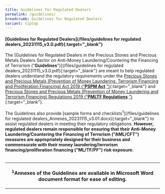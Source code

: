 ```yaml
---
title: Guidelines for Regulated Dealers
permalink: /guidelines/
breadcrumb: Guidelines for Regulated Dealers
variant: tiptap
---
```

<h4>[Guidelines for Regulated Dealers](/files/guidelines for regulated dealers_20231115_v3.0.pdf){:target="_blank"}</h4>
<p>The [Guidelines for Regulated Dealers in the Precious Stones and Precious
Metals Dealers Sector on Anti-Money Laundering/Countering the Financing
of Terrorism ("<strong>Guidelines</strong>")](/files/guidelines for regulated
dealers_20231115_v3.0.pdf){:target="_blank"} are meant to help regulated
dealers understand the regulatory requirements under the <a href="https://sso.agc.gov.sg/Act/PSPMPMLTFA2019" rel="noopener noreferrer nofollow" target="_blank">Precious Stones and Precious Metals (Prevention of Money Laundering, Terrorism Financing and Proliferation Financing) Act 2019 (“</a><strong><a href="https://sso.agc.gov.sg/Act/PSPMPMLTFA2019" rel="noopener noreferrer nofollow" target="_blank">PSPM Act</a></strong>
<a href="https://sso.agc.gov.sg/Act/PSPMPMLTFA2019" rel="noopener noreferrer nofollow" target="_blank">”)</a>{:target="_blank"} and <a href="https://sso.agc.gov.sg/SL/PSPMPMLTFA2019-S306-2019?DocDate=20190408" rel="noopener noreferrer nofollow" target="_blank">Precious Stones and Precious Metals (Prevention of Money Laundering and Terrorism Financing) Regulations 2019 (“</a><strong><a href="https://sso.agc.gov.sg/SL/PSPMPMLTFA2019-S306-2019?DocDate=20190408" rel="noopener noreferrer nofollow" target="_blank">PMLTF Regulations</a></strong>
<a href="https://sso.agc.gov.sg/SL/PSPMPMLTFA2019-S306-2019?DocDate=20190408" rel="noopener noreferrer nofollow" target="_blank">”)</a>{:target="_blank"}.
<br>
<br>The Guidelines also provide [sample forms and checklists<sup>1</sup>](/files/guidelines
for regulated dealers_Annexes_20231115_v3.01.docx){:target="_blank"} to
assist regulated dealers in meeting their regulatory obligations. <strong>However, regulated dealers remain responsible for ensuring that their Anti-Money Laundering/Countering the Financing of Terrorism ("AML/CFT") measures are appropriately designed for their business and commensurate with their money laundering/terrorism financing/proliferation financing ("ML/TF/PF") risk exposure.</strong>
<br>
<br>
</p>
<table>
<tbody>
<tr>
<th rowspan="1" colspan="1">
<p><sup>1</sup>Annexes of the Guidelines are available in Microsoft Word
document format for ease of editing.</p>
</th>
</tr>
</tbody>
</table>
<p></p>